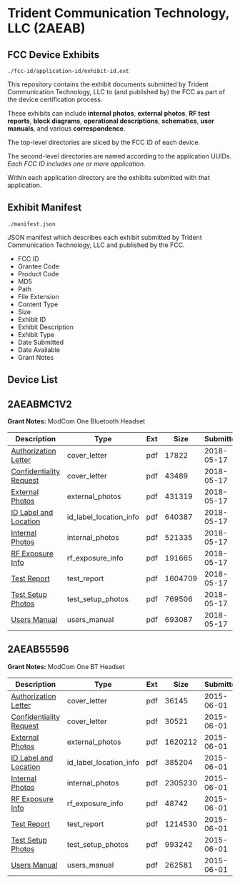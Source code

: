 # Trident Communication Technology, LLC (2AEAB)
## FCC Device Exhibits

```
./fcc-id/application-id/exhibit-id.ext
```

This repository contains the exhibit documents submitted by Trident Communication Technology, LLC to (and published by) the FCC as part of the device certification process.

These exhibits can include **internal photos**, **external photos**, **RF test reports**, **block diagrams**, **operational descriptions**, **schematics**, **user manuals**, and various **correspondence**.

The top-level directories are sliced by the FCC ID of each device.

The second-level directories are named according to the application UUIDs. *Each FCC ID includes one or more application.*

Within each application directory are the exhibits submitted with that application. 

## Exhibit Manifest

```
./manifest.json
```

JSON manifest which describes each exhibit submitted by Trident Communication Technology, LLC and published by the FCC.

- FCC ID
- Grantee Code
- Product Code
- MD5
- Path
- File Extension
- Content Type
- Size
- Exhibit ID
- Exhibit Description
- Exhibit Type
- Date Submitted
- Date Available
- Grant Notes

## Device List
## 2AEABMC1V2
**Grant Notes:** ModCom One Bluetooth Headset

| Description | Type | Ext | Size | Submitted | Available |
| ----------- | ---- | --- | ---- | --------- | --------- |
| [Authorization Letter](2AEABMC1V2/f3f349aba29688a464c298974b509bf5/3854316.pdf) | cover_letter | pdf | 17822 | 2018-05-17 | 2018-05-17 |
| [Confidentiality Request](2AEABMC1V2/f3f349aba29688a464c298974b509bf5/3854317.pdf) | cover_letter | pdf | 43489 | 2018-05-17 | 2018-05-17 |
| [External Photos](2AEABMC1V2/f3f349aba29688a464c298974b509bf5/3854319.pdf) | external_photos | pdf | 431319 | 2018-05-17 | 2018-05-17 |
| [ID Label and Location](2AEABMC1V2/f3f349aba29688a464c298974b509bf5/3854320.pdf) | id_label_location_info | pdf | 640387 | 2018-05-17 | 2018-05-17 |
| [Internal Photos](2AEABMC1V2/f3f349aba29688a464c298974b509bf5/3854321.pdf) | internal_photos | pdf | 521335 | 2018-05-17 | 2018-05-17 |
| [RF Exposure Info](2AEABMC1V2/f3f349aba29688a464c298974b509bf5/3854323.pdf) | rf_exposure_info | pdf | 191665 | 2018-05-17 | 2018-05-17 |
| [Test Report](2AEABMC1V2/f3f349aba29688a464c298974b509bf5/3854325.pdf) | test_report | pdf | 1604709 | 2018-05-17 | 2018-05-17 |
| [Test Setup Photos](2AEABMC1V2/f3f349aba29688a464c298974b509bf5/3854326.pdf) | test_setup_photos | pdf | 769506 | 2018-05-17 | 2018-05-17 |
| [Users Manual](2AEABMC1V2/f3f349aba29688a464c298974b509bf5/3854327.pdf) | users_manual | pdf | 693087 | 2018-05-17 | 2018-05-17 |
## 2AEAB55596
**Grant Notes:** ModCom One BT Headset

| Description | Type | Ext | Size | Submitted | Available |
| ----------- | ---- | --- | ---- | --------- | --------- |
| [Authorization Letter](2AEAB55596/a7d7ef9ea6e5e34557e0e50071d4ba75/2632616.pdf) | cover_letter | pdf | 36145 | 2015-06-01 | 2015-06-01 |
| [Confidentiality Request](2AEAB55596/a7d7ef9ea6e5e34557e0e50071d4ba75/2632617.pdf) | cover_letter | pdf | 30521 | 2015-06-01 | 2015-06-01 |
| [External Photos](2AEAB55596/a7d7ef9ea6e5e34557e0e50071d4ba75/2632619.pdf) | external_photos | pdf | 1620212 | 2015-06-01 | 2015-06-01 |
| [ID Label and Location](2AEAB55596/a7d7ef9ea6e5e34557e0e50071d4ba75/2632620.pdf) | id_label_location_info | pdf | 385204 | 2015-06-01 | 2015-06-01 |
| [Internal Photos](2AEAB55596/a7d7ef9ea6e5e34557e0e50071d4ba75/2632621.pdf) | internal_photos | pdf | 2305230 | 2015-06-01 | 2015-06-01 |
| [RF Exposure Info](2AEAB55596/a7d7ef9ea6e5e34557e0e50071d4ba75/2632624.pdf) | rf_exposure_info | pdf | 48742 | 2015-06-01 | 2015-06-01 |
| [Test Report](2AEAB55596/a7d7ef9ea6e5e34557e0e50071d4ba75/2632626.pdf) | test_report | pdf | 1214530 | 2015-06-01 | 2015-06-01 |
| [Test Setup Photos](2AEAB55596/a7d7ef9ea6e5e34557e0e50071d4ba75/2632627.pdf) | test_setup_photos | pdf | 993242 | 2015-06-01 | 2015-06-01 |
| [Users Manual](2AEAB55596/a7d7ef9ea6e5e34557e0e50071d4ba75/2632628.pdf) | users_manual | pdf | 262581 | 2015-06-01 | 2015-06-01 |
